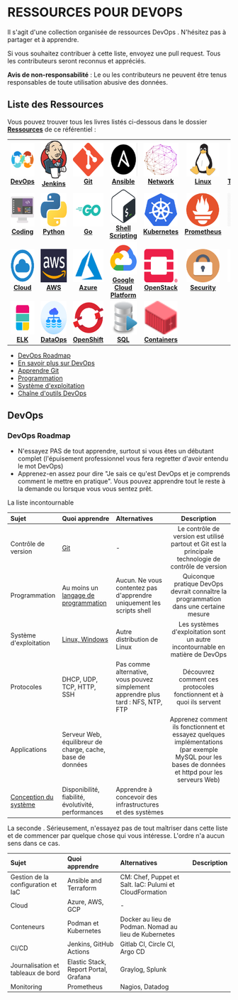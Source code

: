 # RESSOURCES POUR DEVOPS

Il s'agit d'une collection organisée de ressources DevOps . N'hésitez pas à partager et à apprendre.

Si vous souhaitez contribuer à cette liste, envoyez une pull request. Tous les contributeurs seront reconnus et appréciés.

**Avis de non-responsabilité** : Le ou les contributeurs ne peuvent être tenus responsables de toute utilisation abusive des données.

## Liste des Ressources

Vous pouvez trouver tous les livres listés ci-dessous dans le dossier [**Ressources**](/Ressources) de ce référentiel :

<center>
<table>
  <tr>
    <td align="center"><a href="#devops"><img src="images/devops.png" width="70px;" height="75px;" alt="DevOps" /><br /><b>DevOps</b></a></td>
    <td align="center"><a href="resources/jenkins/README.md"><img src="images/jenkins.png" width="80px;" height="85px;" alt="Jenkins"/><br /><b>Jenkins</b></a></td>
    <td align="center"><a href="resources/git.md"><img src="images/git.png" width="110px;" height="75px;" alt="Git"/><br /><b>Git</b></a></td>
    <td align="center"><a href="resources/ansible.md"><img src="images/ansible.png" width="65px;" height="75px;" alt="Ansible"/><br /><b>Ansible</b></a></td>
    <td align="center"><a href="resources/network.md"><img src="images/network.png" width="80x;" height="75px;" alt="Network"/><br /><b>Network</b></a></td>
    <td align="center"><a href="resources/linux.md"><img src="images/linux.png" width="75x;" height="75px;" alt="Linux"/><br /><b>Linux</b></a></td>
    <td align="center"><a href="resources/terraform.md"><img src="images/terraform.png" width="75px;" height="75px;" alt="Terraform"/><br /><b>Terraform</b></a></td>
  </tr>
  <tr>
    <td align="center"><a href="resources/coding.md"><img src="images/coding.png" width="75px;" height="75px;" alt="coding"/><br /><b>Coding</b></a></td>
    <td align="center"><a href="resources/python.md"><img src="images/python.png" width="80px;" height="75px;" alt="Python"/><br /><b>Python</b></a></td>
    <td align="center"><a href="resources/go.md"><img src="images/go.png" width="80px;" height="75px;" alt="Go"/><br /><b>Go</b></a></td>
    <td align="center"><a href="resources/bash.md"><img src="images/bash.png" width="70px;" height="75px;" alt="Bash"/><br /><b>Shell Scripting</b></a></td>
    <td align="center"><a href="resources/kubernetes.md"><img src="images/kubernetes.png" width="75px;" height="75px;" alt="kubernetes"/><br /><b>Kubernetes</b></a></td>
    <td align="center"><a href="resources/prometheus.md"><img src="images/prometheus.png" width="75px;" height="75px;" alt="Prometheus"/><br /><b>Prometheus</b></a></td>
    <td align="center"><a href="resources/mongo.md"><img src="images/mongo.png" width="75px;" height="75px;" alt="Mongo"/><br /><b>Mongo</b></a></td>
  </tr>
  <tr>
    <td align="center"><a href="resources/cloud.md"><img src="images/cloud.png" width="110px;" height="75px;" alt="Cloud"/><br /><b>Cloud</b></a></td>
    <td align="center"><a href="resources/aws.md"><img src="images/aws.png" width="110px;" height="75px;" alt="AWS"/><br /><b>AWS</b></a></td>
    <td align="center"><a href="resources/azure.md"><img src="images/azure.png" width="80px;" height="75px;" alt="azure"/><br /><b>Azure</b></a></td>
    <td align="center"><a href="resources/gcp.md"><img src="images/gcp.png" width="75px;" height="75px;" alt="gcp"/><br /><b>Google Cloud Platform</b></a></td>
    <td align="center"><a href="resources/openstack.md"><img src="images/openstack.png" width="75px;" height="75px;" alt="openstack"/><br /><b>OpenStack</b></a></td>
    <td align="center"><a href="resources/security.md"><img src="images/security.png" width="75px;" height="75px;" alt="security"/><br /><b>Security</b></a></td>
    <td align="center"><a href="resources/puppet.md"><img src="images/puppet.png" width="75px;" height="75px;" alt="puppet"/><br /><b>Puppet</b></a></td>
  </tr>
  <tr>
    <td align="center"><a href="resources/elk.md"><img src="images/elk.png" width="75px;" height="75px;" alt="ELK"/><br /><b>ELK</b></a></td>
    <td align="center"><a href="resources/dataops.md"><img src="images/dataops.png" width="75px;" height="75px;" alt="ELK"/><br /><b>DataOps</b></a></td>
    <td align="center"><a href="resources/openshift.md"><img src="images/openshift.png" width="75px;" height="75px;" alt="OpenShift"/><br /><b>OpenShift</b></a></td>
    <td align="center"><a href="resources/sql.md"><img src="images/sql.png" width="75px;" height="75px;" alt="sql"/><br /><b>SQL</b></a></td>
    <td align="center"><a href="resources/containers.md"><img src="images/containers.png" width="75px;" height="75px;" alt="Containers"/><br /><b>Containers</b></a></td>
  </tr>
</table>
</center>

* [DevOps Roadmap](#devops-roadmap)
* [En savoir plus sur DevOps](#en-savoir-plus-sur-DevOps)
* [Apprendre Git](#apprendre-git)
* [Programmation](#programmation)
* [Système d'exploitation](#systeme-exploitation)
* [Chaîne d'outils DevOps](#devops-outils)

<a name="devops"></a>
## DevOps

### DevOps Roadmap

   * N'essayez PAS de tout apprendre, surtout si vous êtes un débutant complet (l'épuisement professionnel vous fera regretter d'avoir entendu le mot DevOps)
  * Apprenez-en assez pour dire "Je sais ce qu'est DevOps et je comprends comment le mettre en pratique". Vous pouvez apprendre tout le reste à la demande ou lorsque vous vous sentez prêt.

La liste incontournable

Sujet | Quoi apprendre | Alternatives | Description
:------|:------|:------|:------:
Contrôle de version | [Git](#apprendre-git) | - | Le contrôle de version est utilisé partout et Git est la principale technologie de contrôle de version
Programmation | Au moins un [langage de programmation](#programmation) | Aucun. Ne vous contentez pas d'apprendre uniquement les scripts shell  | Quiconque pratique DevOps devrait connaître la programmation dans une certaine mesure
Système d'exploitation | [Linux, Windows](#systeme-exploitation) | Autre distribution de Linux | Les systèmes d'exploitation sont un autre incontournable en matière de DevOps
Protocoles | DHCP, UDP, TCP, HTTP, SSH | Pas comme alternative, vous pouvez simplement apprendre plus tard : NFS, NTP, FTP | Découvrez comment ces protocoles fonctionnent et à quoi ils servent
Applications | Serveur Web, équilibreur de charge, cache, base de données | | Apprenez comment ils fonctionnent et essayez quelques implémentations (par exemple MySQL pour les bases de données et httpd pour les serveurs Web)
[Conception du système](https://github.com/TICHANE-JM/conception-systeme) | Disponibilité, fiabilité, évolutivité, performances | Apprendre à concevoir des infrastructures et des systèmes

La seconde . Sérieusement, n'essayez pas de tout maîtriser dans cette liste et de commencer par quelque chose qui vous intéresse. L'ordre n'a aucun sens dans ce cas.

Sujet | Quoi apprendre | Alternatives | Description
:------|:------|:------|:------:
Gestion de la configuration et IaC | Ansible and Terraform | CM: Chef, Puppet et Salt. IaC: Pulumi et CloudFormation |
Cloud | Azure, AWS, GCP | - |
Conteneurs | Podman et Kubernetes| Docker au lieu de Podman. Nomad au lieu de Kubernetes | 
CI/CD | Jenkins, GitHub Actions | Gitlab CI, Circle CI, Argo CD |
Journalisation et tableaux de bord | Elastic Stack, Report Portal, Grafana | Graylog, Splunk |
Monitoring | Prometheus | Nagios, Datadog | 

